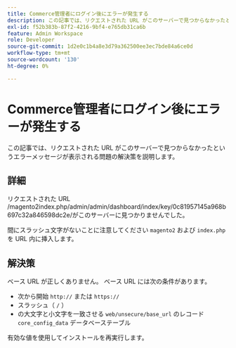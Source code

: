 ```yaml
---
title: Commerce管理者にログイン後にエラーが発生する
description: この記事では、リクエストされた URL がこのサーバーで見つからなかったというエラーメッセージが表示される問題の解決策を説明します。
exl-id: f52b383b-87f2-4216-9bf4-e765db31ca6b
feature: Admin Workspace
role: Developer
source-git-commit: 1d2e0c1b4a8e3d79a362500ee3ec7bde84a6ce0d
workflow-type: tm+mt
source-wordcount: '130'
ht-degree: 0%

---
```


# Commerce管理者にログイン後にエラーが発生する

この記事では、リクエストされた URL がこのサーバーで見つからなかったというエラーメッセージが表示される問題の解決策を説明します。

## 詳細

リクエストされた URL /magento2index.php/admin/admin/dashboard/index/key/0c81957145a968b697c32a846598dc2e/がこのサーバーに見つかりませんでした。

間にスラッシュ文字がないことに注意してください `magento2` および `index.php` を URL 内に挿入します。

## 解決策

ベース URL が正しくありません。 ベース URL には次の条件があります。

* 次から開始 `http://` または `https://`
* スラッシュ（ `/` ）
* の大文字と小文字を一致させる `web/unsecure/base_url` のレコード `core_config_data` データベーステーブル

有効な値を使用してインストールを再実行します。
